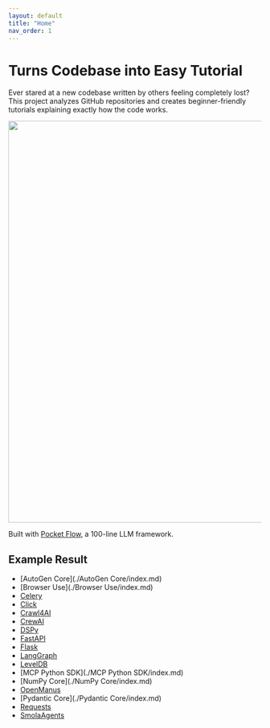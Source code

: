 ```yaml
---
layout: default
title: "Home"
nav_order: 1
---
```


# Turns Codebase into Easy Tutorial

Ever stared at a new codebase written by others feeling completely lost? This project analyzes GitHub repositories and creates beginner-friendly tutorials explaining exactly how the code works.

<p align="center">
  <a href="https://github.com/The-Pocket/PocketFlow" target="_blank">
    <img 
      src="https://raw.githubusercontent.com/The-Pocket/Tutorial-Codebase-Knowledge/refs/heads/main/assets/banner.png" width="800"
    />
  </a>
</p>

Built with [Pocket Flow](https://github.com/The-Pocket/PocketFlow), a 100-line LLM framework.

## Example Result

- [AutoGen Core](./AutoGen Core/index.md)
- [Browser Use](./Browser Use/index.md)
- [Celery](./Celery/index.md)
- [Click](./Click/index.md)
- [Crawl4AI](./Crawl4AI/index.md)
- [CrewAI](./CrewAI/index.md)
- [DSPy](./DSPy/index.md)
- [FastAPI](./FastAPI/index.md)
- [Flask](./Flask/index.md)
- [LangGraph](./LangGraph/index.md)
- [LevelDB](./LevelDB/index.md)
- [MCP Python SDK](./MCP Python SDK/index.md)
- [NumPy Core](./NumPy Core/index.md)
- [OpenManus](./OpenManus/index.md)
- [Pydantic Core](./Pydantic Core/index.md)
- [Requests](./Requests/index.md)
- [SmolaAgents](./SmolaAgents/index.md)

